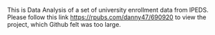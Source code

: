 This is Data Analysis of a set of university enrollment data from IPEDS. 
Please follow this link https://rpubs.com/danny47/690920 to view the project, which Github felt was too large. 
